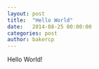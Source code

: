 ```yaml
---
layout: post
title:  "Hello World"
date:   2014-08-25 00:00:00
categories: post
author: bakercp
---
```


Hello World!
